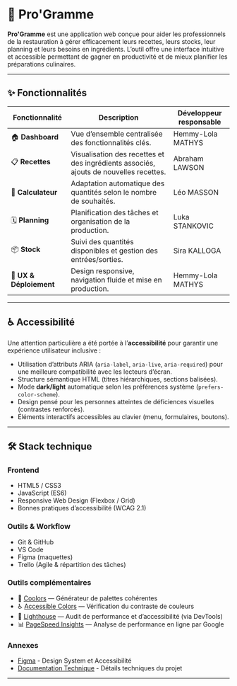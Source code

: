 # 🥘 Pro'Gramme

**Pro'Gramme** est une application web conçue pour aider les professionnels de la restauration à gérer efficacement leurs recettes, leurs stocks, leur planning et leurs besoins en ingrédients. L’outil offre une interface intuitive et accessible permettant de gagner en productivité et de mieux planifier les préparations culinaires.

---

## ✨ Fonctionnalités

| Fonctionnalité              | Description                                                                 | Développeur responsable |
|----------------------------|-----------------------------------------------------------------------------|--------------------------|
| 🏠 **Dashboard**           | Vue d’ensemble centralisée des fonctionnalités clés.                        | Hemmy-Lola MATHYS              |
| 📋 **Recettes**            | Visualisation des recettes et des ingrédients associés, ajouts de nouvelles recettes.                    | Abraham LAWSON                 |
| 🔢 **Calculateur**         | Adaptation automatique des quantités selon le nombre de souhaités.         | Léo MASSON                     |
| 🗓️ **Planning**           | Planification des tâches et organisation de la production.                 | Luka STANKOVIC                    |
| 📦 **Stock**               | Suivi des quantités disponibles et gestion des entrées/sorties.            | Sira KALLOGA                    |
| 🎨 **UX & Déploiement**    | Design responsive, navigation fluide et mise en production.                | Hemmy-Lola MATHYS              |

---

## ♿ Accessibilité

Une attention particulière a été portée à l’**accessibilité** pour garantir une expérience utilisateur inclusive :

- Utilisation d’attributs ARIA (`aria-label`, `aria-live`, `aria-required`) pour une meilleure compatibilité avec les lecteurs d’écran.
- Structure sémantique HTML (titres hiérarchiques, sections balisées).
- Mode **dark/light** automatique selon les préférences système (`prefers-color-scheme`).
- Design pensé pour les personnes atteintes de déficiences visuelles (contrastes renforcés).
- Éléments interactifs accessibles au clavier (menu, formulaires, boutons).

---

## 🛠️ Stack technique

### **Frontend**
- HTML5 / CSS3  
- JavaScript (ES6)
- Responsive Web Design (Flexbox / Grid)
- Bonnes pratiques d’accessibilité (WCAG 2.1)

### **Outils & Workflow**
- Git & GitHub
- VS Code
- Figma (maquettes)
- Trello (Agile & répartition des tâches)

### **Outils complémentaires**
- 🎨 [Coolors](https://coolors.co/) — Générateur de palettes cohérentes
- ♿ [Accessible Colors](https://accessible-colors.com/) — Vérification du contraste de couleurs
- 🚀 [Lighthouse](https://developers.google.com/web/tools/lighthouse) — Audit de performance et d’accessibilité (via DevTools)
- 📊 [PageSpeed Insights](https://pagespeed.web.dev/) — Analyse de performance en ligne par Google

### **Annexes**
- [Figma](https://www.figma.com/design/no1UXOI5bNiTlwzdakEn5s/Design-System---Pro-Gramme?node-id=0-1&t=5hr6zOFCQOP14QRc-1) - Design System et Accessibilité
- [Documentation Technique](https://billowy-pilot-172.notion.site/Pro-Gramme-1fef18f7a6bd803b8bdadf4e59f7b51b) - Détails techniques du projet 

---
